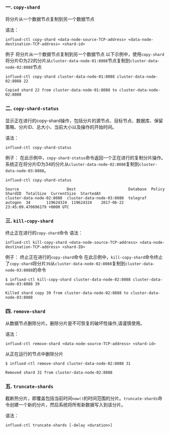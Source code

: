 ### 一. `copy-shard`
将分片从一个数据节点复制到另一个数据节点

语法：
```
influxd-ctl copy-shard <data-node-source-TCP-address> <data-node-destination-TCP-address> <shard-id>
```
例子
将分片从一个数据节点复制到另一个数据节点
以下示例中，使用`copy-shard`将分片ID为22的分片从`cluster-data-node-01:8088`节点复制到`cluster-data-node-02:8088`节点
```
influxd-ctl copy-shard cluster-data-node-01:8088 cluster-data-node-02:8088 22

Copied shard 22 from cluster-data-node-01:8088 to cluster-data-node-02:8088
```

### 二. `copy-shard-status`
显示正在进行的copy-shard操作，包括分片的源节点、目标节点、数据库、保留策略、分片ID、总大小、当前大小以及操作的开始时间。

语法：
```
influxd-ctl copy-shard-status
```
例子：
在此示例中，`copy-shard-status`命令返回一个正在进行的复制分片操作。系统正在将分片ID为34的分片从`cluster-data-node-02:8088`复制到`cluster-data-node-03:8088`。
```
influxd-ctl copy-shard-status

Source                     Dest                       Database  Policy   ShardID  TotalSize  CurrentSize  StartedAt
cluster-data-node-02:8088  cluster-data-node-03:8088  telegraf  autogen  34       119624324  119624324    2017-06-22 23:45:09.470696179 +0000 UTC
```

### 三. `kill-copy-shard`
终止正在进行的`copy-shard`命令
语法：
```
influxd-ctl kill-copy-shard <data-node-source-TCP-address> <data-node-destination-TCP-address> <shard-ID>
```
例子：
终止正在进行的`copy-shard`命令
在此示例中，`kill-copy-shard`命令终止了`copy-shard`将分片`39`从`cluster-data-node-02:8088`复制到`cluster-data-node-03:8088`的命令
```
$ influxd-ctl kill-copy-shard cluster-data-node-02:8088 cluster-data-node-03:8088 39

Killed shard copy 39 from cluster-data-node-02:8088 to cluster-data-node-03:8088
```
### 四. `remove-shard`
从数据节点删除分片。删除分片是不可恢复的破坏性操作,请谨慎使用。

语法：
```
influxd-ctl remove-shard <data-node-source-TCP-address> <shard-id>
```
从正在运行的节点中删除分片
```
$ influxd-ctl remove-shard cluster-data-node-02:8088 31

Removed shard 31 from cluster-data-node-02:8088
```
### 五. `truncate-shards`

截断热分片，即覆盖包括当前时间`now()`的时间范围的分片。`truncate-shards`命令创建一个新的分片，然后系统将所有新数据写入到该分片。

语法：
```
influxd-ctl truncate-shards [-delay <duration>]
```

